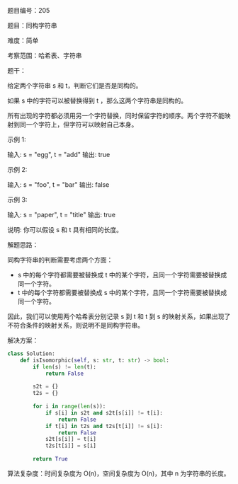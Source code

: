 题目编号：205

题目：同构字符串

难度：简单

考察范围：哈希表、字符串

题干：

给定两个字符串 s 和 t，判断它们是否是同构的。

如果 s 中的字符可以被替换得到 t ，那么这两个字符串是同构的。

所有出现的字符都必须用另一个字符替换，同时保留字符的顺序。两个字符不能映射到同一个字符上，但字符可以映射自己本身。

示例 1:

输入: s = "egg", t = "add"
输出: true

示例 2:

输入: s = "foo", t = "bar"
输出: false

示例 3:

输入: s = "paper", t = "title"
输出: true

说明:
你可以假设 s 和 t 具有相同的长度。

解题思路：

同构字符串的判断需要考虑两个方面：

- s 中的每个字符都需要被替换成 t 中的某个字符，且同一个字符需要被替换成同一个字符。
- t 中的每个字符都需要被替换成 s 中的某个字符，且同一个字符需要被替换成同一个字符。

因此，我们可以使用两个哈希表分别记录 s 到 t 和 t 到 s 的映射关系，如果出现了不符合条件的映射关系，则说明不是同构字符串。

解决方案：

```python
class Solution:
    def isIsomorphic(self, s: str, t: str) -> bool:
        if len(s) != len(t):
            return False
        
        s2t = {}
        t2s = {}
        
        for i in range(len(s)):
            if s[i] in s2t and s2t[s[i]] != t[i]:
                return False
            if t[i] in t2s and t2s[t[i]] != s[i]:
                return False
            s2t[s[i]] = t[i]
            t2s[t[i]] = s[i]
        
        return True
```

算法复杂度：时间复杂度为 O(n)，空间复杂度为 O(n)，其中 n 为字符串的长度。
